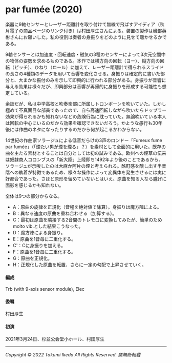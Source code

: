 # par fumée (2020)

楽器に9軸センサーとレーザー距離計を取り付けて無線で飛ばすアイディア（秋月電子の商品ページのリンク付き）は村田厚生さんによる。装置の製作は磯部英彬さんにお願いした。私の役割は奏者の身振りをどのように見せて聴かせるかである。

9軸センサーとは加速度・回転速度・磁気の3種のセンサーによって3次元空間中の物体の姿勢を求めるものである。本作では横方向の回転（ヨー）、縦方向の回転（ピッチ）、ひねり（ロール）に加えて、レーザー距離計で得られるスライドの長さの4種類のデータを用いて音響を変化させる。身振りは確定的に書いた部分と、大まかな振付のみを示して即興的に行われる部分がある。身振りが音響に与える効果は様々だが、即興部分は音響が再帰的に身振りを形成する可能性も想定している。

余談だが、私は中学高校と吹奏楽部に所属しトロンボーンを吹いていた。しかし極めて不真面目な部員であったので、自ら高速回転しながら吹いたらドップラー効果が得られるかも知れないなどの危険行為に耽っていた。無論吹いている本人は回転の中心にいるのだから効果を確認できないだろう。かような愚行も30年後には作曲のネタになったりするのだから何が起こるかわからない。

14世紀の作曲家ソラージュによる低音だらけの3声のロンドー「Fumeux fume par fumée」（「煙たい男が煙を煙る」？）を素材として全面的に用いた。既存の曲を主たる素材とすることは自分としては初の試みである。欧州への煙草の伝来は奴隷商人コロンブスの「新大陸」上陸即ち1492年より後のことであるから、ソラージュが示唆したのは大麻か阿片の煙と考えられる。酩酊感を醸し出す半音階への執着が特徴であるため、様々な操作によって変異体を発生させるには実に好都合であった。さほど原形を留めていないとはいえ、原曲を知る人なら朧げに面影を感じるかも知れない。

全体は9つの部分からなる。

- A：原曲の旋律を正規化（音程を絶対値で除算）。身振りは魔方陣による。
- B：異なる速度の原曲を重ね合わせる（加算する）。
- C：最初は原曲を隣接する2音間のトレモロに変換してみたが、簡単のためmolto vib.とした結果こうなった。
- D：魔方陣による身振り。
- E：原曲を1音毎に二重化する。
- C'：Cに身振りを加える。
- F：原曲を1音毎に二重化する。
- G：原曲を正規化。
- H：正規化した原曲を転置、さらに一定の勾配で上昇させていく。

#### 編成
Trb (with 9-axis sensor module), Elec

#### 委嘱
村田厚生

#### 初演
2021年3月24日、杉並公会堂小ホール、村田厚生

---
*Copyright © 2022 Takumi Ikeda All Rights Reserved. 禁無断転載*